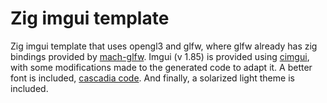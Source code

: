 # Zig imgui template
Zig imgui template that uses opengl3 and glfw, where glfw already has zig bindings provided by [mach-glfw](https://github.com/hexops/mach-glfw). Imgui (v 1.85) is provided using [cimgui](https://github.com/cimgui/cimgui), with some modifications made to the generated code to adapt it. A better font is included, [cascadia code](https://github.com/microsoft/cascadia-code). And finally, a solarized light theme is included.

